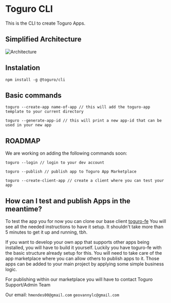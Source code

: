 # Toguro CLI

This is the CLI to create Toguro Apps.

## Simplified Architecture

![Architecture](https://i.ibb.co/BBbZPg4/Untitled-Artwork-5.png)

## Instalation

```
npm install -g @toguro/cli
```


## Basic commands

```
toguro --create-app name-of-app // this will add the toguro-app template to your current directory

toguro --generate-app-id // this will print a new app-id that can be used in your new app
```

## ROADMAP

We are working on adding the following commands soon:

```
toguro --login // login to your dev account

toguro --publish // publish app to Toguro App Marketplace

toguro --create-client-app // create a client where you can test your app
```

## How can I test and publish Apps in the meantime?

To test the app you for now you can clone our base client [toguro-fe](https://github.com/hmendes00/toguro-fe)
You will see all the needed instructions to have it setup.
It shouldn't take more than 5 minutes to get it up and running, tbh.

If you want to develop your own app that supports other apps being installed, you will have to build it yourself.
Luckily you have toguro-fe with the basic structure already setup for this. You will need to take care of the app marketplace where you can allow others to publish apps to it. Those apps can be added to your main project by applying some simple business logic.

For publishing within our marketplace you will have to contact Toguro Support/Admin Team

Our email:
`hmendes00@gmail.com`
`geovannylc@gmail.com`